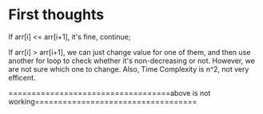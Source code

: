 # First thoughts

If arr[i] <= arr[i+1], it's fine, continue;

If arr[i] > arr[i+1], we can just change value for one of them, and then use another for loop to check whether it's non-decreasing or not. However, we are not sure which one to change. Also, Time Complexity is n^2, not very efficent. 

===================================above is not working===================================
